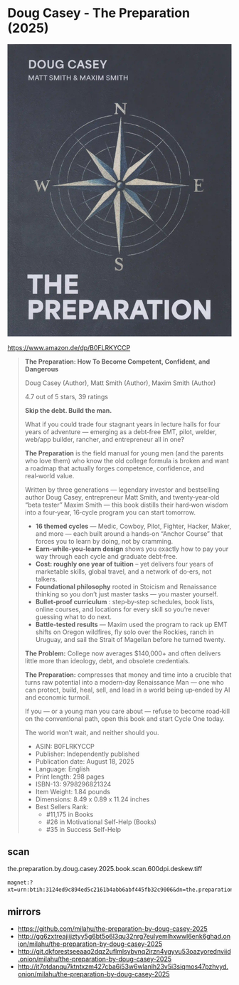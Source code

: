 # Doug Casey - The Preparation (2025)

![Doug Casey - The Preparation (2025)](cover.webp)

https://www.amazon.de/dp/B0FLRKYCCP

<blockquote>

**The Preparation: How To Become Competent, Confident, and Dangerous**

Doug Casey (Author), Matt Smith (Author), Maxim Smith (Author)

4.7 out of 5 stars, 39 ratings

**Skip the debt. Build the man.**

What if you could trade four stagnant years in lecture halls for four years of adventure — emerging as a debt‑free
EMT, pilot, welder, web/app builder, rancher, and entrepreneur all in one?

**The Preparation** is the field manual for young men (and the parents who love them)
who know the old college formula is broken and want a roadmap
that actually forges competence, confidence, and real‑world value.

Written by three generations — legendary investor and bestselling author Doug Casey,
entrepreneur Matt Smith, and twenty‑year‑old “beta tester” Maxim Smith —
this book distills their hard‑won wisdom into a four‑year, 16‑cycle program you can start tomorrow.

- **16 themed cycles** — Medic, Cowboy, Pilot, Fighter, Hacker, Maker, and more —
  each built around a hands‑on “Anchor Course” that forces you to learn by doing, not by cramming.
- **Earn‑while‑you‑learn design** shows you exactly how to pay your way through each cycle and graduate debt‑free.
- **Cost: roughly one year of tuition** – yet delivers four years of marketable skills,
  global travel, and a network of do‑ers, not talkers.
- **Foundational philosophy** rooted in Stoicism and Renaissance thinking so you don’t just master tasks — you master yourself.
- **Bullet‑proof curriculum** : step‑by‑step schedules, book lists, online courses,
  and locations for every skill so you’re never guessing what to do next.
- **Battle‑tested results** — Maxim used the program to rack up EMT shifts on Oregon wildfires,
  fly solo over the Rockies, ranch in Uruguay, and sail the Strait of Magellan before he turned twenty.

**The Problem:**
College now averages $140,000+
and often delivers little more than ideology, debt, and obsolete credentials.

**The Preparation:**
compresses that money and time into a crucible
that turns raw potential into a modern‑day Renaissance Man —
one who can protect, build, heal, sell, and lead
in a world being up‑ended by AI and economic turmoil.

If you — or a young man you care about —
refuse to become road‑kill on the conventional path,
open this book and start Cycle One today.

The world won’t wait, and neither should you.

- ASIN: B0FLRKYCCP
- Publisher: Independently published
- Publication date: August 18, 2025
- Language: English
- Print length: 298 pages
- ISBN-13: 9798296821324
- Item Weight: 1.84 pounds
- Dimensions: 8.49 x 0.89 x 11.24 inches
- Best Sellers Rank:
  - #11,175 in Books
  - #26 in Motivational Self-Help (Books)
  - #35 in Success Self-Help

</blockquote>

## scan

the.preparation.by.doug.casey.2025.book.scan.600dpi.deskew.tiff

```
magnet:?xt=urn:btih:3124ed9c894ed5c2161b4abb6abf445fb32c9006&dn=the.preparation.by.doug.casey.2025.book.scan.600dpi.deskew.tiff&xl=1597746730&tr=udp%3A%2F%2F45.9.60.30%3A6969%2Fannounce&tr=udp%3A%2F%2F185.216.179.62%3A25%2Fannounce&tr=udp%3A%2F%2F93.158.213.92%3A1337%2Fannounce&tr=udp%3A%2F%2F107.189.2.131%3A1337%2Fannounce&piece_size=4194304
```

## mirrors

- https://github.com/milahu/the-preparation-by-doug-casey-2025
- http://gg6zxtreajiijztyy5g6bt5o6l3qu32nrg7eulyemlhxwwl6enk6ghad.onion/milahu/the-preparation-by-doug-casey-2025
- http://git.dkforestseeaaq2dqz2uflmlsybvnq2irzn4ygyvu53oazyorednviid.onion/milahu/the-preparation-by-doug-casey-2025
- http://it7otdanqu7ktntxzm427cba6i53w6wlanlh23v5i3siqmos47pzhvyd.onion/milahu/the-preparation-by-doug-casey-2025
